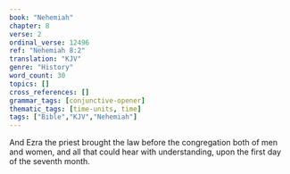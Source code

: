 ```yaml
---
book: "Nehemiah"
chapter: 8
verse: 2
ordinal_verse: 12496
ref: "Nehemiah 8:2"
translation: "KJV"
genre: "History"
word_count: 30
topics: []
cross_references: []
grammar_tags: [conjunctive-opener]
thematic_tags: [time-units, time]
tags: ["Bible","KJV","Nehemiah"]
---
```

And Ezra the priest brought the law before the congregation both of men and women, and all that could hear with understanding, upon the first day of the seventh month.
